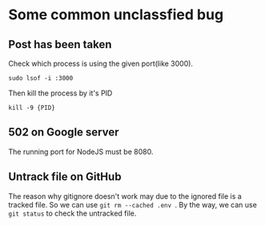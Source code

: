 # Some common unclassfied bug

## Post has been taken

Check which process is using the given port(like 3000).

```
sudo lsof -i :3000

```

Then kill the process by it's PID 

```
kill -9 {PID}
```

## 502 on Google server

The running port for NodeJS must be 8080.

## Untrack file on GitHub

The reason why gitignore doesn't work may due to the ignored file is a tracked file. So we can use ```git rm --cached .env ```. By the way, we can use ``` git status ``` to check the untracked file.